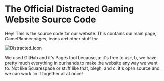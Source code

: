 # The Official Distracted Gaming Website Source Code
Hey! This is the source code for our website. This contains our main page, GamePlanner pages, icons and other stuff too.

![Distracted_Icon](https://github.com/user-attachments/assets/b632c2b5-2614-4294-b21d-21edf8f5f8d1)

We used GitHub and it's Pages tool because, a: it's free to use, b, we have pretty much everything in our hands to make the website any way we want to. Not like Squarespace or stuff like that, blegh, and c: it's open source and we can work on it together all at once!
